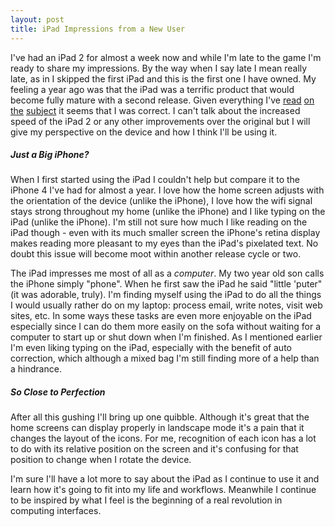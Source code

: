 ```yaml
---
layout: post
title: iPad Impressions from a New User
---
```


I've had an iPad 2 for almost a week now and while I'm late to the game I'm ready to share my impressions. By the way when I say late I mean really late, as in I skipped the first iPad and this is the first one I have owned. My feeling a year ago was that the iPad was a terrific product that would become fully mature with a second release.  Given everything I've [read][arstechnica] [on the][daringfireball] [subject][suntimes] it seems that I was correct.  I can't talk about the increased speed of the iPad 2 or any other improvements over the original but I will give my perspective on the device and how I think I'll be using it. 

##### Just a Big iPhone?

When I first started using the iPad I couldn't help but compare it to the iPhone 4 I've had for almost a year. I love how the home screen adjusts with the orientation of the device (unlike the iPhone), I love how the wifi signal stays strong throughout my home (unlike the iPhone) and I like typing on the iPad (unlike the iPhone). I'm still not sure how much I like reading on the iPad though - even with its much smaller screen the iPhone's retina display makes reading more pleasant to my eyes than the iPad's pixelated text. No doubt this issue will become moot within another release cycle or two.

The iPad impresses me most of all as a *computer*. My two year old son calls the iPhone simply "phone". When he first saw the iPad he said "little 'puter" (it was adorable, truly). I'm finding myself using the iPad to do all the things I would usually rather do on my laptop: process email, write notes, visit web sites, etc.  In some ways these tasks are even more enjoyable on the iPad especially since I can do them more easily on the sofa without waiting for a computer to start up or shut down when I'm finished.  As I mentioned earlier I'm even liking typing on the iPad, especially with the benefit of auto correction, which although a mixed bag I'm still finding more of a help than a hindrance. 

##### So Close to Perfection

After all this gushing I'll bring up one quibble.  Although it's great that the home screens can display properly in landscape mode it's a pain that it changes the layout of the icons.  For me, recognition of each icon has a lot to do with its relative position on the screen and it's confusing for that position to change when I rotate the device.

I'm sure I'll have a lot more to say about the iPad as I continue to use it and learn how it's going to fit into my life and workflows.  Meanwhile I continue to be inspired by what I feel is the beginning of a real revolution in computing interfaces.  

[arstechnica]: http://arstechnica.com/apple/reviews/2011/03/ipad-2-the-ars-review.ars
[daringfireball]: http://daringfireball.net/2011/03/the_ipad_2
[suntimes]: http://www.suntimes.com/4396870-420/review-ipad-2-is-not-revolutionary-but-it-is-great.html
